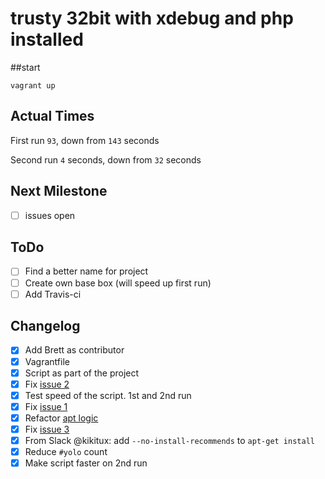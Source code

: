 # trusty 32bit with xdebug and php installed

##start

`vagrant up`

## Actual Times

First run `93`, down from `143` seconds

Second run `4` seconds, down from `32` seconds

## Next Milestone

- [ ] issues open

## ToDo

- [ ] Find a better name for project
- [ ] Create own base box (will speed up first run)
- [ ] Add Travis-ci

## Changelog

- [x] Add Brett as contributor
- [x] Vagrantfile
- [x] Script as part of the project
- [x] Fix [issue 2](https://github.com/kikitux/yolo-php/issues/2)
- [x] Test speed of the script. 1st and 2nd run
- [x] Fix [issue 1](https://github.com/kikitux/yolo-php/issues/1)
- [x] Refactor [apt logic](https://github.com/kikitux/yolo-php/commit/10a6e043eb468ba0cb5a81a835112f35ad5c77a5)
- [x] Fix [issue 3](https://github.com/kikitux/yolo-php/issues/3)
- [x] From Slack @kikitux: add `--no-install-recommends` to `apt-get install` 
- [x] Reduce `#yolo` count
- [x] Make script faster on 2nd run
